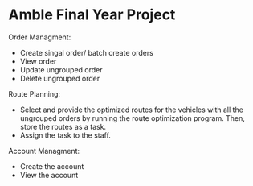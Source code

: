 # Amble Final Year Project

Order Managment:
- Create singal order/ batch create orders
- View order
- Update ungrouped order
- Delete ungrouped order

Route Planning:
- Select and provide the optimized routes for the vehicles with all the ungrouped orders by running the route optimization program. Then, store the routes as a task.
- Assign the task to the staff.

Account Managment:
- Create the account
- View the account
